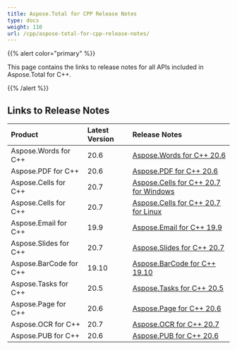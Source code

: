 ```yaml
---
title: Aspose.Total for CPP Release Notes
type: docs
weight: 110
url: /cpp/aspose-total-for-cpp-release-notes/
---
```


{{% alert color="primary" %}}

This page contains the links to release notes for all APIs included in Aspose.Total for C++.

{{% /alert %}}

## **Links to Release Notes**

|**Product**|**Latest Version**|**Release Notes**|
| :- | :- | :- |
|Aspose.Words for C++|20.6|[Aspose.Words for C++ 20.6](/words/cpp/aspose-words-for-cpp-20-6-release-notes)|
|Aspose.PDF for C++|20.6|[Aspose.PDF for C++ 20.6](/pdf/cpp/aspose-pdf-for-cpp-20-6-release-notes)|
|Aspose.Cells for C++|20.7|[Aspose.Cells for C++ 20.7 for Windows](/cells/cpp/aspose-cells-for-cpp-20-7-release-notes-windows)|
|Aspose.Cells for C++|20.7|[Aspose.Cells for C++ 20.7 for Linux](/cells/cpp/aspose-cells-for-cpp-20-7-release-notes-linux)|
|Aspose.Email for C++|19.9|[Aspose.Email for C++ 19.9](/email/cpp/aspose-email-for-cpp-19-9-release-notes)|
|Aspose.Slides for C++|20.7|[Aspose.Slides for C++ 20.7](/slides/cpp/aspose-slides-for-cpp-20-7-release-notes)|
|Aspose.BarCode for C++|19.10|[Aspose.BarCode for C++ 19.10](/barcode/cpp/aspose-barcode-for-cpp-19-10-release-notes)|
|Aspose.Tasks for C++|20.5|[Aspose.Tasks for C++ 20.5](/tasks/cpp/aspose-tasks-for-cpp-20-5-release-notes)|
|Aspose.Page for C++|20.6|[Aspose.Page for C++ 20.6](/page/cpp/aspose-page-for-cpp-20-6-release-notes)|
|Aspose.OCR for C++|20.7|[Aspose.OCR for C++ 20.7](/ocr/cpp/aspose-ocr-for-cpp-20-7-release-notes)|
|Aspose.PUB for C++|20.6|[Aspose.PUB for C++ 20.6](/pub/cpp/aspose-pub-for-cpp-20-6-release-notes)|
